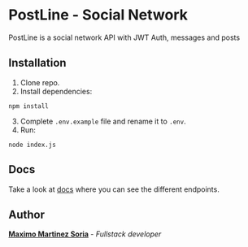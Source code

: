 # PostLine - Social Network
PostLine is a social network API with JWT Auth, messages and posts

## Installation
1. Clone repo.
2. Install dependencies:
```
npm install
```
3. Complete `.env.example` file and rename it to `.env`.
4. Run:
```
node index.js
```

## Docs
Take a look at [docs](https://documenter.getpostman.com/view/5500486/Szmk1bBx?version=latest) where you can see the different endpoints.

## Author
[**Maximo Martinez Soria**](https://www.linkedin.com/in/maximo-martinez-soria-553475170/) - _Fullstack developer_
